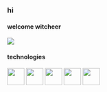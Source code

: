 ### hi

#### welcome witcheer
<html>
<img src="https://media.giphy.com/media/v1.Y2lkPTc5MGI3NjExczczangwdG43bnUyeWlqMHl2eGNtYjIwMmJ1ZHk5YjdxYjA2bzVxZiZlcD12MV9pbnRlcm5hbF9naWZfYnlfaWQmY3Q9Zw/QUKxiZXUAdrceannVe/giphy.gif" />
</html>

#### technologies
<img src="https://user-images.githubusercontent.com/68279555/200387386-276c709f-380b-46cc-81fd-f292985927a8.png" width="40" height="40" />  <img src="https://cdn.jsdelivr.net/gh/devicons/devicon@latest/icons/javascript/javascript-original.svg" width="40" height="40" /> <img src="https://cdn.jsdelivr.net/gh/devicons/devicon@latest/icons/githubactions/githubactions-plain.svg" width="40" height="40" />  <img src="https://cdn.jsdelivr.net/gh/devicons/devicon@latest/icons/typescript/typescript-original.svg" width="40" height="40" /> <img src="https://cdn.jsdelivr.net/gh/devicons/devicon@latest/icons/angularjs/angularjs-plain.svg" width="40" height="40"/>

